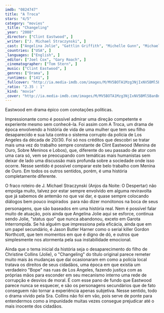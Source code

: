 ```yaml
---
imdb: "0824747"
title: "A Troca"
stars: "4/5"
category: "movies"
_title: "Changeling"
_year: "2008"
_director: ["Clint Eastwood", ]
_writer: ["J. Michael Straczynski", ]
_cast: ["Angelina Jolie", "Gattlin Griffith", "Michelle Gunn", "Michael Kelly", "Jan Devereaux", "Erica Grant", "Antonia Bennett", "Kerri Randles", "Frank Wood", ]
_countries: ["USA", ]
_languages: ["English", ]
_editor: ["Joel Cox", "Gary Roach", ]
_cinematographer: ["Tom Stern", ]
_music: ["Clint Eastwood", ]
_genres: ["Drama", ]
_runtimes: ["141", ]
_fullcover: "http://ia.media-imdb.com/images/M/MV5BOTA1Mzg3NjIxNV5BMl5BanBnXkFtZTcwNzU2NTc5MQ@@.jpg"
_ratio: "2.35 : 1"
_kind: "movie"
_cover: "http://ia.media-imdb.com/images/M/MV5BOTA1Mzg3NjIxNV5BMl5BanBnXkFtZTcwNzU2NTc5MQ@@._V1._SX95_SY140_.jpg"
---
```



Eastwood em drama épico com conotações políticas.

Impressionante como é possível admirar uma direção competente e experiente mesmo sem conhecê-la. Foi assim com A Troca, um drama de época envolvendo a história de vida de uma mulher que tem seu filho desaparecido e sua luta contra o sistema corrupto da polícia de Los Angeles da década de 20/30. Foi só nos créditos que descobri se tratar mais uma vez do trabalho sempre constante de Clint Eastwood (Menina de Ouro, Sobre Meninos e Lobos), que, diferente do seu passado de ator com uma cara só, vem se preocupando com temáticas mais humanistas sem deixar de lado uma discussão mais profunda sobre a sociedade onde isso ocorre. Nesse sentido é possível comparar este belo trabalho com Menina de Ouro. Em todos os outros sentidos, porém, é uma história completamente diferente.

O fraco roteiro de J. Michael Straczynski (Anjos da Noite: O Despertar) não empolga muito, talvez por estar sempre envolvido em alguma reviravolta que já sabemos de antemão no que vai dar, e quase sempre colocando diálogos bem pouco inspirados  para não dizer monótonos  na boca de seus personagens, que são baseados em uma história real. Nem é possível falar muito de atuação, pois ainda que Angelina Jolie aqui se esforce, continua sendo Jolie, "status quo" que nunca abandonou, exceto em Garota Interrompida. Se há alguém que impressiona pela eficácia, ainda que em um papel secundário, é Jason Butler Harner como o serial killer Gordon Northcott, que tem momentos em que é digno de dó, e outros que simplesmente nos atormenta pela sua instabilidade emocional.

Ainda que o tema inicial da história seja o desaparecimento do filho de Christine Collins (Jolie), o "Changeling" do título original parece remeter muito mais às mudanças que daí ocasionaram em como a polícia local tratava os direitos de seus cidadãos, uma época em que existia um verdadeiro "Bope" nas ruas de Los Angeles, fazendo justiça com as próprias mãos para esconder em seu mecanismo interno uma rede de corrupção e desvios de moral. É com esse pano de fundo que Eastwood parece nunca se esquecer, e são os personagens secundários que de fato conseguem não tornar a experiência apenas subjetiva. Nesse sentido, todo o drama vivido pela Sra. Collins não foi em vão, pois serve de ponte para entendermos como a impunidade muitas vezes consegue prejudicar até o mais inocente dos cidadãos.

